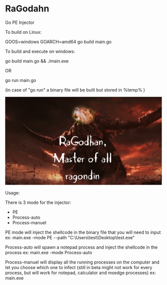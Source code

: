 # RaGodahn
Go PE Injector 

To build on Linux:

GOOS=windows GOARCH=amd64 go build main.go

To build and execute on windows:

go build main.go && ./main.exe

OR 

go run main.go

(in case of "go run" a binary file will be built but stored in %temp% )



![Alt text](https://github.com/0xDagobert/RaGodahn/blob/main/images/MasterRaGodahn.png)


Usage:

There is 3 mode for the injector:
- PE
- Process-auto
- Process-manuel

PE mode will inject the shellcode in the binary file that you will need to input 
ex: main.exe -mode PE --path "C:\Users\test\Desktop\test.exe"

Process-auto will spawn a notepad process and inject the shellcode in the process
ex: main.exe -mode Process-auto

Process-manuel will display all the running processes on the computer and let you choose which one to infect (still in beta might not work for every process, but will work for notepad, calculator and msedge processes)
ex: main.exe 

